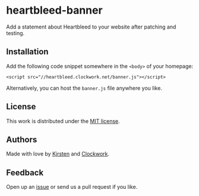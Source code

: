 heartbleed-banner
=================

Add a statement about Heartbleed to your website after patching and testing.

Installation
------------

Add the following code snippet somewhere in the `<body>` of your homepage:
```
<script src="//heartbleed.clockwork.net/banner.js"></script>
```

Alternatively, you can host the `banner.js` file anywhere you like.

License
-------
This work is distributed under the [MIT license](http://opensource.org/licenses/MIT).

Authors
-------
Made with love by [Kjrsten](https://github.com/kjrsten) and [Clockwork](http://www.clockwork.net).


Feedback
--------
Open up an [issue](https://github.com/ClockworkNet/heartbleed-banner/issues) or send us a pull request if you like.
